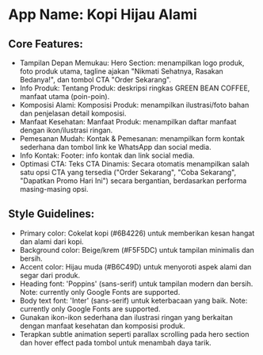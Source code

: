 # **App Name**: Kopi Hijau Alami

## Core Features:

- Tampilan Depan Memukau: Hero Section: menampilkan logo produk, foto produk utama, tagline ajakan "Nikmati Sehatnya, Rasakan Bedanya!", dan tombol CTA "Order Sekarang".
- Info Produk: Tentang Produk: deskripsi ringkas GREEN BEAN COFFEE, manfaat utama (poin-poin).
- Komposisi Alami: Komposisi Produk: menampilkan ilustrasi/foto bahan dan penjelasan detail komposisi.
- Manfaat Kesehatan: Manfaat Produk: menampilkan daftar manfaat dengan ikon/ilustrasi ringan.
- Pemesanan Mudah: Kontak & Pemesanan: menampilkan form kontak sederhana dan tombol link ke WhatsApp dan social media.
- Info Kontak: Footer: info kontak dan link social media.
- Optimasi CTA: Teks CTA Dinamis: Secara otomatis menampilkan salah satu opsi CTA yang tersedia ("Order Sekarang", "Coba Sekarang", "Dapatkan Promo Hari Ini") secara bergantian, berdasarkan performa masing-masing opsi.

## Style Guidelines:

- Primary color: Cokelat kopi (#6B4226) untuk memberikan kesan hangat dan alami dari kopi.
- Background color: Beige/krem (#F5F5DC) untuk tampilan minimalis dan bersih.
- Accent color: Hijau muda (#B6C49D) untuk menyoroti aspek alami dan segar dari produk. 
- Heading font: 'Poppins' (sans-serif) untuk tampilan modern dan bersih. Note: currently only Google Fonts are supported.
- Body text font: 'Inter' (sans-serif) untuk keterbacaan yang baik. Note: currently only Google Fonts are supported.
- Gunakan ikon-ikon sederhana dan ilustrasi ringan yang berkaitan dengan manfaat kesehatan dan komposisi produk.
- Terapkan subtle animation seperti parallax scrolling pada hero section dan hover effect pada tombol untuk menambah daya tarik.